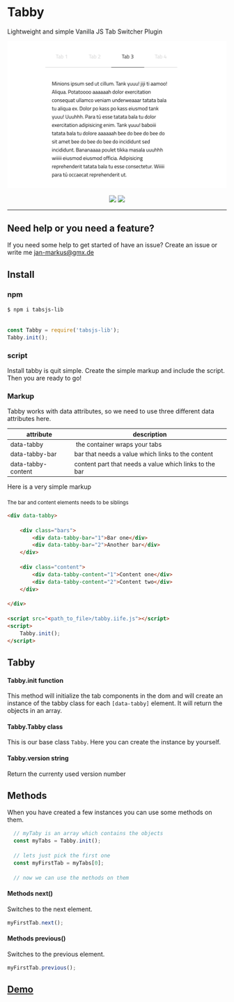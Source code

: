 # Tabby

Lightweight and simple Vanilla JS Tab Switcher Plugin

<p align="center"><img width="550" src="assets/tabby.png" alt="Tab Switcher Demo"></p>

<p align="center">
    <img src="https://badge.fury.io/js/tabsjs-lib.svg" />
    <img src="https://img.shields.io/github/size/janmarkuslanger/tabby/dist/tabby.iife.js.svg">
</p>

---

## Need help or you need a feature?

If you need some help to get started of have an issue?
Create an issue or write me jan-markus@gmx.de

## Install

### npm

``` npm
$ npm i tabsjs-lib
```

``` javascript

const Tabby = require('tabsjs-lib');
Tabby.init();

```

### script

Install tabby is quit simple. Create the simple markup and include the script. Then you are ready to go!

### Markup

Tabby works with data attributes, so we need to use three different data attributes here.

attribute | description
----------|-----------
data-tabby | the container wraps your tabs
data-tabby-bar | bar that needs a value which links to the content
data-tabby-content | content part that needs a value which links to the bar


Here is a very simple markup

<sub>The bar and content elements needs to be siblings</sub>

``` html
<div data-tabby>

    <div class="bars">
        <div data-tabby-bar="1">Bar one</div>
        <div data-tabby-bar="2">Another bar</div>
    </div>

    <div class="content">
        <div data-tabby-content="1">Content one</div>
        <div data-tabby-content="2">Content two</div>
    </div>

</div>

<script src="<path_to_file>/tabby.iife.js"></script>
<script>
    Tabby.init();
</script>

```

## Tabby

#### Tabby.init **function**
This method will initialize the tab components in the dom and will create an instance of the tabby class
for each `[data-tabby]` element. It will return the objects in an array.

#### Tabby.Tabby **class**
This is our base class `Tabby`. Here you can create the instance by yourself.

#### Tabby.version **string**
Return the currenty used version number

## Methods

When you have created a few instances you can use some methods on them.

``` javascript
  // myTaby is an array which contains the objects
  const myTabs = Tabby.init();

  // lets just pick the first one
  const myFirstTab = myTabs[0];

  // now we can use the methods on them
```

#### Methods next()
Switches to the next element.

``` javascript
myFirstTab.next();
```

#### Methods previous()
Switches to the previous element.

``` javascript
myFirstTab.previous();
```

## <a href="https://janmarkuslanger.github.io/tabby/">Demo</a>
